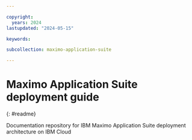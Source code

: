 ```yaml
---

copyright:
  years: 2024
lastupdated: "2024-05-15"

keywords:

subcollection: maximo-application-suite

---
```


# Maximo Application Suite deployment guide
{: #readme}

Documentation repository for IBM Maximo Application Suite deployment architecture on IBM Cloud
